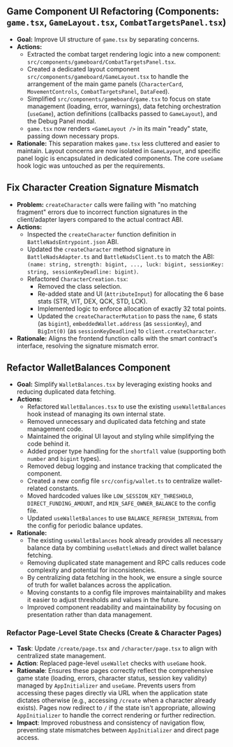 ## Game Component UI Refactoring (Components: `game.tsx`, `GameLayout.tsx`, `CombatTargetsPanel.tsx`)

*   **Goal:** Improve UI structure of `game.tsx` by separating concerns.
*   **Actions:**
    *   Extracted the combat target rendering logic into a new component: `src/components/gameboard/CombatTargetsPanel.tsx`.
    *   Created a dedicated layout component `src/components/gameboard/GameLayout.tsx` to handle the arrangement of the main game panels (`CharacterCard`, `MovementControls`, `CombatTargetsPanel`, `DataFeed`).
    *   Simplified `src/components/gameboard/game.tsx` to focus on state management (loading, error, warnings), data fetching orchestration (`useGame`), action definitions (callbacks passed to `GameLayout`), and the Debug Panel modal.
    *   `game.tsx` now renders `<GameLayout />` in its main "ready" state, passing down necessary props.
*   **Rationale:** This separation makes `game.tsx` less cluttered and easier to maintain. Layout concerns are now isolated in `GameLayout`, and specific panel logic is encapsulated in dedicated components. The core `useGame` hook logic was untouched as per the requirements.

## Fix Character Creation Signature Mismatch

*   **Problem:** `createCharacter` calls were failing with "no matching fragment" errors due to incorrect function signatures in the client/adapter layers compared to the actual contract ABI.
*   **Actions:**
    *   Inspected the `createCharacter` function definition in `BattleNadsEntrypoint.json` ABI.
    *   Updated the `createCharacter` method signature in `BattleNadsAdapter.ts` and `BattleNadsClient.ts` to match the ABI: `(name: string, strength: bigint, ..., luck: bigint, sessionKey: string, sessionKeyDeadline: bigint)`.
    *   Refactored `CharacterCreation.tsx`:
        *   Removed the class selection.
        *   Re-added state and UI (`AttributeInput`) for allocating the 6 base stats (STR, VIT, DEX, QCK, STD, LCK).
        *   Implemented logic to enforce allocation of exactly 32 total points.
        *   Updated the `createCharacterMutation` to pass the `name`, 6 stats (as `bigint`), `embeddedWallet.address` (as `sessionKey`), and `BigInt(0)` (as `sessionKeyDeadline`) to `client.createCharacter`.
*   **Rationale:** Aligns the frontend function calls with the smart contract's interface, resolving the signature mismatch error.

## Refactor WalletBalances Component

*   **Goal:** Simplify `WalletBalances.tsx` by leveraging existing hooks and reducing duplicated data fetching.
*   **Actions:**
    *   Refactored `WalletBalances.tsx` to use the existing `useWalletBalances` hook instead of managing its own internal state.
    *   Removed unnecessary and duplicated data fetching and state management code.
    *   Maintained the original UI layout and styling while simplifying the code behind it.
    *   Added proper type handling for the `shortfall` value (supporting both `number` and `bigint` types).
    *   Removed debug logging and instance tracking that complicated the component.
    *   Created a new config file `src/config/wallet.ts` to centralize wallet-related constants.
    *   Moved hardcoded values like `LOW_SESSION_KEY_THRESHOLD`, `DIRECT_FUNDING_AMOUNT`, and `MIN_SAFE_OWNER_BALANCE` to the config file.
    *   Updated `useWalletBalances` to use `BALANCE_REFRESH_INTERVAL` from the config for periodic balance updates.
*   **Rationale:** 
    *   The existing `useWalletBalances` hook already provides all necessary balance data by combining `useBattleNads` and direct wallet balance fetching.
    *   Removing duplicated state management and RPC calls reduces code complexity and potential for inconsistencies.
    *   By centralizing data fetching in the hook, we ensure a single source of truth for wallet balances across the application.
    *   Moving constants to a config file improves maintainability and makes it easier to adjust thresholds and values in the future.
    *   Improved component readability and maintainability by focusing on presentation rather than data management.

### Refactor Page-Level State Checks (Create & Character Pages)

- **Task**: Update `/create/page.tsx` and `/character/page.tsx` to align with centralized state management.
- **Action**: Replaced page-level `useWallet` checks with `useGame` hook.
- **Rationale**: Ensures these pages correctly reflect the comprehensive game state (loading, errors, character status, session key validity) managed by `AppInitializer` and `useGame`. Prevents users from accessing these pages directly via URL when the application state dictates otherwise (e.g., accessing `/create` when a character already exists). Pages now redirect to `/` if the state isn't appropriate, allowing `AppInitializer` to handle the correct rendering or further redirection.
- **Impact**: Improved robustness and consistency of navigation flow, preventing state mismatches between `AppInitializer` and direct page access.